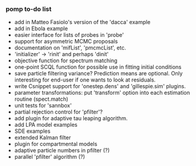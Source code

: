 ### pomp to-do list

- add in Matteo Fasiolo's version of the 'dacca' example
- add in Ebola example
- easier interface for lists of probes in 'probe'
- support for asymmetric MCMC proposals
- documentation on 'mifList', 'pmcmcList', etc.
- 'initializer' -> 'rinit' and perhaps 'dinit'
- objective function for spectrum matching
- one-point SCQL function for possible use in fitting initial conditions
- save particle filtering variance?
    Prediction means are optional.
	Only interesting for end-user if one wants to look at residuals.
- write Csnippet support for 'onestep.dens' and 'gillespie.sim' plugins.
- parameter transformations: put 'transform' option into each estimation routine (spect.match)
- unit tests for 'sannbox'
- partial rejection control for 'pfilter'?
- add plugin for adaptive tau leaping algorithm.
- add LPA model examples
- SDE examples
- extended Kalman filter
- plugin for compartmental models
- adaptive particle numbers in pfilter (?)
- parallel 'pfilter' algorithm (?)
